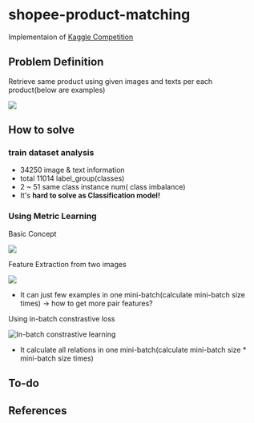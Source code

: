 # shopee-product-matching

Implementaion of [Kaggle Competition](https://www.kaggle.com/c/shopee-product-matching)

## Problem Definition

Retrieve same product using given images and texts per each product(below are examples)

![](https://www.researchgate.net/profile/Artsiom-Sanakoyeu/publication/333815726/figure/fig2/AS:770621805977600@1560741964440/Qualitative-image-retrieval-results-on-Stanford-Online-Products-33-We-randomly-choose.ppm)

## How to solve

### train dataset analysis 
- 34250 image & text information
- total 11014 label_group(classes)
- 2 ~ 51 same class instance num( class imbalance)
- It's **hard to solve as Classification model!**

### Using Metric Learning

Basic Concept

![](https://img1.daumcdn.net/thumb/R1280x0/?scode=mtistory2&fname=https%3A%2F%2Fblog.kakaocdn.net%2Fdn%2Fdpuky0%2FbtqIjeVyxZo%2FSnmmbKkMGT6aD1JSWybngk%2Fimg.png)

Feature Extraction from two images

![](https://www.mdpi.com/symmetry/symmetry-10-00385/article_deploy/html/images/symmetry-10-00385-g001.png)
- It can just few examples in one mini-batch(calculate mini-batch size times) -> how to get more pair features?

Using in-batch constrastive loss

![In-batch constrastive learning](https://d3i71xaburhd42.cloudfront.net/bbe55736e6f4681c54ec4a889b9b12b6e4c25b56/2-Figure1-1.png)
- It calculate all relations in one mini-batch(calculate mini-batch size * mini-batch size times)

## To-do

## References
